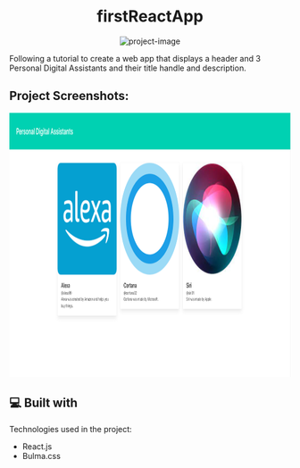 <h1 align="center" id="title">firstReactApp</h1>

<p align="center"><img src="https://socialify.git.ci/Spawn9986/firstReactApp/image?language=1&amp;name=1&amp;owner=1&amp;pattern=Plus&amp;theme=Light" alt="project-image"></p>

<p id="description">Following a tutorial to create a web app that displays a header and 3 Personal Digital Assistants and their title handle and description.</p>

<h2>Project Screenshots:</h2>

<img src="https://github.com/Spawn9986/firstReactApp/blob/main/src/images/completeProject.png" alt="project-screenshot" width="953" height="473/">

  
  
<h2>💻 Built with</h2>

Technologies used in the project:

*   React.js
*   Bulma.css
